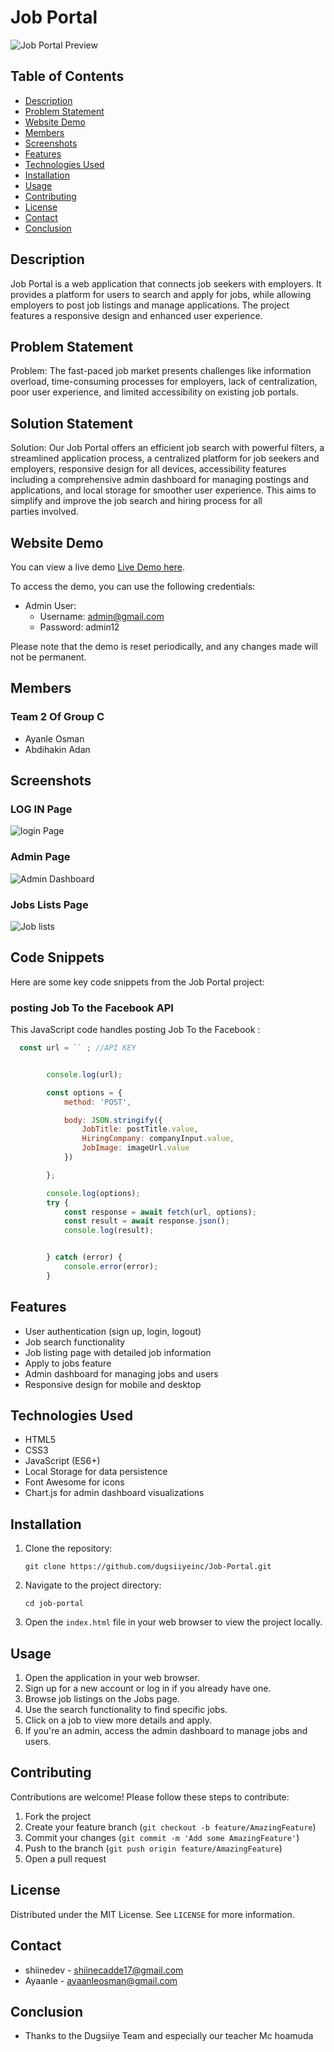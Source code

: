 # Job Portal

![Job Portal Preview](screenshots/home.PNG)

## Table of Contents
- [Description](#description)
- [Problem Statement](#problem-statement)
- [Website Demo](#website-demo)
- [Members](#members)
- [Screenshots](#screenshots)
- [Features](#features)
- [Technologies Used](#technologies-used)
- [Installation](#installation)
- [Usage](#usage)
- [Contributing](#contributing)
- [License](#license)
- [Contact](#contact)
- [Conclusion](#Conclusion)

## Description

Job Portal is a web application that connects job seekers with employers. It provides a platform for users to search and apply for jobs, while allowing employers to post job listings and manage applications. The project features a responsive design and enhanced user experience.

## Problem Statement
Problem: The fast-paced job market presents challenges like information overload, time-consuming processes for employers, lack of centralization, poor user experience, and limited accessibility on existing job portals.

## Solution Statement
Solution: Our Job Portal offers an efficient job search with powerful filters, a streamlined application process, a centralized platform for job seekers and employers, responsive design for all devices, accessibility features including  a comprehensive admin dashboard for managing postings and applications, and local storage for smoother user experience. This aims to simplify and improve the job search and hiring process for all parties involved.

## Website Demo

You can view a live demo [Live Demo here](https://job-portal11.vercel.app).

To access the demo, you can use the following credentials:
- Admin User:
  - Username: admin@gmail.com
  - Password: admin12

Please note that the demo is reset periodically, and any changes made will not be permanent.

## Members
### Team 2 Of Group C 

- Ayanle Osman
- Abdihakin Adan

## Screenshots

### LOG IN Page
![login Page](screenshots/login.png)
### Admin Page
![Admin Dashboard](screenshots/admin.png)
### Jobs Lists Page
![Job lists](screenshots/jobs.PNG)

## Code Snippets

Here are some key code snippets from the Job Portal project:

### posting Job To the Facebook API

This JavaScript code handles posting Job To the Facebook :

```javascript
  const url = `` ; //API KEY


        console.log(url);

        const options = {
            method: 'POST',

            body: JSON.stringify({
                JobTitle: postTitle.value,
                HiringCompany: companyInput.value,
                JobImage: imageUrl.value
            })

        };

        console.log(options);
        try {
            const response = await fetch(url, options);
            const result = await response.json();
            console.log(result);


        } catch (error) {
            console.error(error);
        }
```

## Features

- User authentication (sign up, login, logout)
- Job search functionality
- Job listing page with detailed job information
- Apply to jobs feature
- Admin dashboard for managing jobs and users
- Responsive design for mobile and desktop


## Technologies Used

- HTML5
- CSS3
- JavaScript (ES6+)
- Local Storage for data persistence
- Font Awesome for icons
- Chart.js for admin dashboard visualizations

## Installation

1. Clone the repository:
   ```
   git clone https://github.com/dugsiiyeinc/Job-Portal.git
   ```

2. Navigate to the project directory:
   ```
   cd job-portal
   ```

3. Open the `index.html` file in your web browser to view the project locally.

## Usage

1. Open the application in your web browser.
2. Sign up for a new account or log in if you already have one.
3. Browse job listings on the Jobs page.
4. Use the search functionality to find specific jobs.
5. Click on a job to view more details and apply.
6. If you're an admin, access the admin dashboard to manage jobs and users.



## Contributing

Contributions are welcome! Please follow these steps to contribute:

1. Fork the project
2. Create your feature branch (`git checkout -b feature/AmazingFeature`)
3. Commit your changes (`git commit -m 'Add some AmazingFeature'`)
4. Push to the branch (`git push origin feature/AmazingFeature`)
5. Open a pull request

## License

Distributed under the MIT License. See `LICENSE` for more information.

## Contact

- shiinedev - [shiinecadde17@gmail.com](mailto:your.email@example.com)
- Ayaanle - [ayaanleosman@gmail.com](mailto:your.email@example.com)

## Conclusion
- Thanks to the Dugsiiye Team and especially our teacher Mc hoamuda

